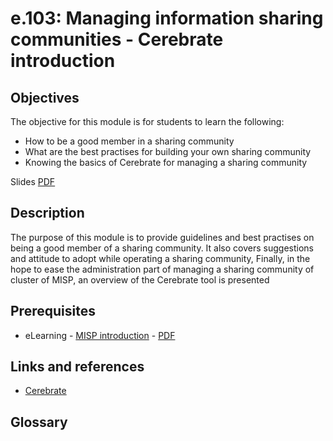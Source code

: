 # e.103: Managing information sharing communities - Cerebrate introduction

## Objectives

The objective for this module is for students to learn the following:
- How to be a good member in a sharing community
- What are the best practises for building your own sharing community
- Knowing the basics of Cerebrate for managing a sharing community

Slides [PDF](https://github.com/MISP/misp-training-lea/blob/main/output/e.103-managing-information-sharing-communities-cerebrate-introduction.pdf)

## Description

The purpose of this module is to provide guidelines and best practises on being a good member of a sharing community.
It also covers suggestions and attitude to adopt while operating a sharing community,
Finally, in the hope to ease the administration part of managing a sharing community of cluster of MISP, an overview of the Cerebrate tool is presented

## Prerequisites

- eLearning - [MISP introduction](https://github.com/MISP/misp-training-lea/blob/main/e.0-mandatory-eLearning-materials/eLearning.md) - [PDF](https://raw.githubusercontent.com/MISP/misp-training-lea/main/output/0_eLearning.pdf)

## Links and references
- [Cerebrate](https://github.com/cerebrate-project/cerebrate)

## Glossary

